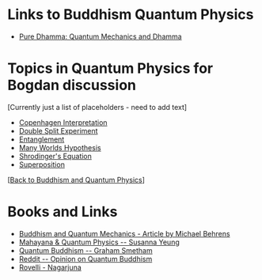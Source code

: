 # Links to Buddhism Quantum Physics


- [Pure Dhamma: Quantum Mechanics and Dhamma](https://puredhamma.net/quantum-mechanics-buddhism-buddha-dhamma/)



# Topics in Quantum Physics for Bogdan discussion

[Currently just a list of placeholders - need to add text]

* [Copenhagen Interpretation](copenhagen.md)
* [Double Split Experiment](doubleslit.md)
* [Entanglement](entanglement.md)
* [Many Worlds Hypothesis](manyworlds.md)
* [Shrodinger's Equation](shrodinger.md)
* [Superposition](superposition.md)

[[Back to Buddhism and Quantum Physics](index.md)]

# Books and Links

- [Buddhism and Quantum Mechanics - Article by Michael Behrens](https://scienceandnonduality.com/article/buddhism-and-quantum-mechanics/)
- [Mahayana & Quantum Physics -- Susanna Yeung](https://www.buddhistdoor.net/features/mahayana-buddhism-and-quantum-physics-illusion-emptiness-and-reality/)
- [Quantum Buddhism -- Graham Smetham](https://www.amazon.com/Quantum-Buddhism-Emptiness-Interface-Philosophy/dp/1445294303)
- [Reddit -- Opinion on Quantum Buddhism](https://www.reddit.com/r/Buddhism/comments/unziyy/what_is_your_opinion_about_quantum_buddhism/)
- [Rovelli - Nagarjuna](https://www.templeton.org/news/what-does-a-1800-year-old-buddhist-classic-have-to-say-about-quantum-physics-and-the-nature-of-reality)

